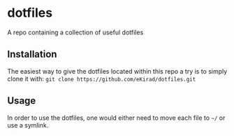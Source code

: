 # dotfiles
A repo containing a collection of useful dotfiles

## Installation
The easiest way to give the dotfiles located within this repo a try is to simply clone it with: `git clone https://github.com/eKirad/dotfiles.git`

## Usage
In order to use the dotfiles, one would either need to move each file to `~/` or use a symlink. 

